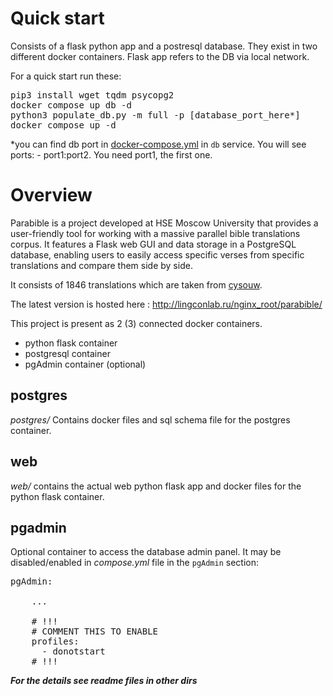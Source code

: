 # Quick start
Consists of a flask python app and a postresql database. They exist in two different docker containers. Flask app refers to the DB via local network.

For a quick start run these:
<pre>
pip3 install wget tqdm psycopg2
docker compose up db -d
python3 populate_db.py -m full -p [database_port_here*]
docker compose up -d
</pre>
 \*you can find db port in [docker-compose.yml](docker-compose.yml) in `db` service. You will see ports: - port1:port2. You need port1, the first one.

# Overview

Parabible is a project developed at HSE Moscow University that provides a user-friendly tool for working with a massive parallel bible translations corpus. It features a Flask web GUI and data storage in a PostgreSQL database, enabling users to easily access specific verses from specific translations and compare them side by side.

It consists of 1846 translations which are taken from [cysouw](https://github.com/cysouw). 

The latest version is hosted here : http://lingconlab.ru/nginx_root/parabible/

This project is present as 2 (3) connected docker containers.

 - python flask container
 - postgresql container
 - pgAdmin container (optional)

## postgres
*postgres/* Contains docker files and sql schema file for the postgres container.

## web
*web/* contains the actual web python flask app and docker files for the python flask container.

## pgadmin
Optional container to access the database admin panel. It may be disabled/enabled in *compose.yml* file in the `pgAdmin` section:
<pre>
pgAdmin:

    ...
    
    # !!!
    # COMMENT THIS TO ENABLE
    profiles:
      - donotstart
    # !!!
</pre>

***For the details see readme files in other dirs***

